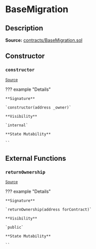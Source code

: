# BaseMigration

## Description

**Source:** [contracts/BaseMigration.sol](https://github.com/Synthetixio/synthetix/tree/v2.81.0/contracts/BaseMigration.sol)

## Constructor

### `constructor`

<sub>[Source](https://github.com/Synthetixio/synthetix/tree/v2.81.0/contracts/BaseMigration.sol#L6)</sub>

??? example "Details"

    **Signature**

    `constructor(address _owner)`

    **Visibility**

    `internal`

    **State Mutability**

    ``

## External Functions

### `returnOwnership`

<sub>[Source](https://github.com/Synthetixio/synthetix/tree/v2.81.0/contracts/BaseMigration.sol#L9)</sub>

??? example "Details"

    **Signature**

    `returnOwnership(address forContract)`

    **Visibility**

    `public`

    **State Mutability**

    ``
